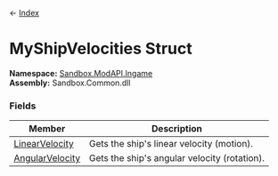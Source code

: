 ← [Index](Api-Index)

# MyShipVelocities Struct

**Namespace:** [Sandbox.ModAPI.Ingame](Sandbox.ModAPI.Ingame)  
**Assembly:** Sandbox.Common.dll

### Fields

|Member|Description|
|---|---|
|[LinearVelocity](Sandbox.ModAPI.Ingame.MyShipVelocities.LinearVelocity)|Gets the ship's linear velocity (motion).|
|[AngularVelocity](Sandbox.ModAPI.Ingame.MyShipVelocities.AngularVelocity)|Gets the ship's angular velocity (rotation).|


